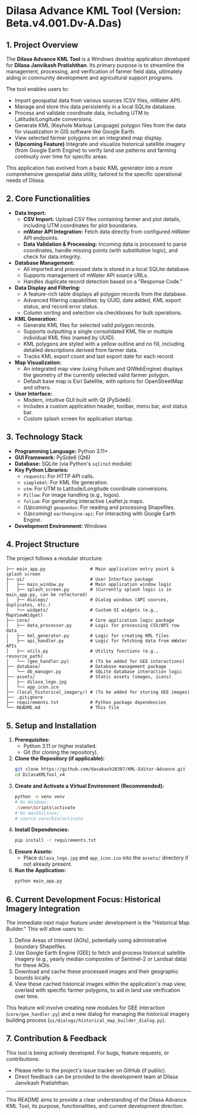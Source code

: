 # Dilasa Advance KML Tool (Version: Beta.v4.001.Dv-A.Das)

## 1. Project Overview

The **Dilasa Advance KML Tool** is a Windows desktop application developed for **Dilasa Janvikash Pratishthan**. Its primary purpose is to streamline the management, processing, and verification of farmer field data, ultimately aiding in community development and agricultural support programs.

The tool enables users to:
*   Import geospatial data from various sources (CSV files, mWater API).
*   Manage and store this data persistently in a local SQLite database.
*   Process and validate coordinate data, including UTM to Latitude/Longitude conversions.
*   Generate KML (Keyhole Markup Language) polygon files from the data for visualization in GIS software like Google Earth.
*   View selected farmer polygons on an integrated map display.
*   **(Upcoming Feature)** Integrate and visualize historical satellite imagery (from Google Earth Engine) to verify land use patterns and farming continuity over time for specific areas.

This application has evolved from a basic KML generator into a more comprehensive geospatial data utility, tailored to the specific operational needs of Dilasa.

## 2. Core Functionalities

*   **Data Import:**
    *   **CSV Import:** Upload CSV files containing farmer and plot details, including UTM coordinates for plot boundaries.
    *   **mWater API Integration:** Fetch data directly from configured mWater API endpoints.
    *   **Data Validation & Processing:** Incoming data is processed to parse coordinates, handle missing points (with substitution logic), and check for data integrity.
*   **Database Management:**
    *   All imported and processed data is stored in a local SQLite database.
    *   Supports management of mWater API source URLs.
    *   Handles duplicate record detection based on a "Response Code."
*   **Data Display and Filtering:**
    *   A feature-rich table displays all polygon records from the database.
    *   Advanced filtering capabilities: by UUID, date added, KML export status, and record error status.
    *   Column sorting and selection via checkboxes for bulk operations.
*   **KML Generation:**
    *   Generate KML files for selected valid polygon records.
    *   Supports outputting a single consolidated KML file or multiple individual KML files (named by UUID).
    *   KML polygons are styled with a yellow outline and no fill, including detailed descriptions derived from farmer data.
    *   Tracks KML export count and last export date for each record.
*   **Map Visualization:**
    *   An integrated map view (using Folium and QtWebEngine) displays the geometry of the currently selected valid farmer polygon.
    *   Default base map is Esri Satellite, with options for OpenStreetMap and others.
*   **User Interface:**
    *   Modern, intuitive GUI built with Qt (PySide6).
    *   Includes a custom application header, toolbar, menu bar, and status bar.
    *   Custom splash screen for application startup.

## 3. Technology Stack

*   **Programming Language:** Python 3.11+
*   **GUI Framework:** PySide6 (Qt6)
*   **Database:** SQLite (via Python's `sqlite3` module)
*   **Key Python Libraries:**
    *   `requests`: For HTTP API calls.
    *   `simplekml`: For KML file generation.
    *   `utm`: For UTM to Latitude/Longitude coordinate conversions.
    *   `Pillow`: For image handling (e.g., logos).
    *   `folium`: For generating interactive Leaflet.js maps.
    *   *(Upcoming)* `geopandas`: For reading and processing Shapefiles.
    *   *(Upcoming)* `earthengine-api`: For interacting with Google Earth Engine.
*   **Development Environment:** Windows

## 4. Project Structure

The project follows a modular structure:

```DilasaKMLTool_v4/
├── main_app.py                 # Main application entry point & splash screen
├── ui/                         # User Interface package
│   ├── main_window.py          # Main application window logic
│   ├── splash_screen.py        # (Currently splash logic is in main_app.py, can be refactored)
│   ├── dialogs/                # Dialog windows (API sources, duplicates, etc.)
│   └── widgets/                # Custom UI widgets (e.g., MapViewWidget)
├── core/                       # Core application logic package
│   ├── data_processor.py       # Logic for processing CSV/API row data
│   ├── kml_generator.py        # Logic for creating KML files
│   ├── api_handler.py          # Logic for fetching data from mWater APIs
│   ├── utils.py                # Utility functions (e.g., resource_path)
│   └── (gee_handler.py)        # (To be added for GEE interactions)
├── database/                   # Database management package
│   └── db_manager.py           # SQLite database interaction logic
├── assets/                     # Static assets (images, icons)
│   ├── dilasa_logo.jpg
│   └── app_icon.ico
├── (local_historical_imagery/) # (To be added for storing GEE images)
├── .gitignore
├── requirements.txt            # Python package dependencies
└── README.md                   # This file
```

## 5. Setup and Installation

1.  **Prerequisites:**
    *   Python 3.11 or higher installed.
    *   Git (for cloning the repository).
2.  **Clone the Repository (if applicable):**
    ```bash
    git clone https://github.com/dasakash20307/KML-Editor-Advance.git
    cd DilasaKMLTool_v4
    ```
3.  **Create and Activate a Virtual Environment (Recommended):**
    ```bash
    python -m venv venv
    # On Windows:
    .\venv\Scripts\activate
    # On macOS/Linux:
    # source venv/bin/activate
    ```
4.  **Install Dependencies:**
    ```bash
    pip install -r requirements.txt
    ```
5.  **Ensure Assets:**
    *   Place `dilasa_logo.jpg` and `app_icon.ico` into the `assets/` directory if not already present.
6.  **Run the Application:**
    ```bash
    python main_app.py
    ```

## 6. Current Development Focus: Historical Imagery Integration

The immediate next major feature under development is the "Historical Map Builder." This will allow users to:
1.  Define Areas of Interest (AOIs), potentially using administrative boundary Shapefiles.
2.  Use Google Earth Engine (GEE) to fetch and process historical satellite imagery (e.g., yearly median composites of Sentinel-2 or Landsat data) for these AOIs.
3.  Download and cache these processed images and their geographic bounds locally.
4.  View these cached historical images within the application's map view, overlaid with specific farmer polygons, to aid in land use verification over time.

This feature will involve creating new modules for GEE interaction (`core/gee_handler.py`) and a new dialog for managing the historical imagery building process (`ui/dialogs/historical_map_builder_dialog.py`).

## 7. Contribution & Feedback

This tool is being actively developed. For bugs, feature requests, or contributions:
*   Please refer to the project's issue tracker on GitHub (if public).
*   Direct feedback can be provided to the development team at Dilasa Janvikash Pratishthan.

---

This README aims to provide a clear understanding of the Dilasa Advance KML Tool, its purpose, functionalities, and current development direction.
